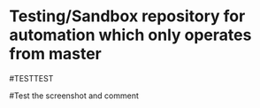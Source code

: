 # Testing/Sandbox repository for automation which only operates from master

#TESTTEST

#Test the screenshot and comment
